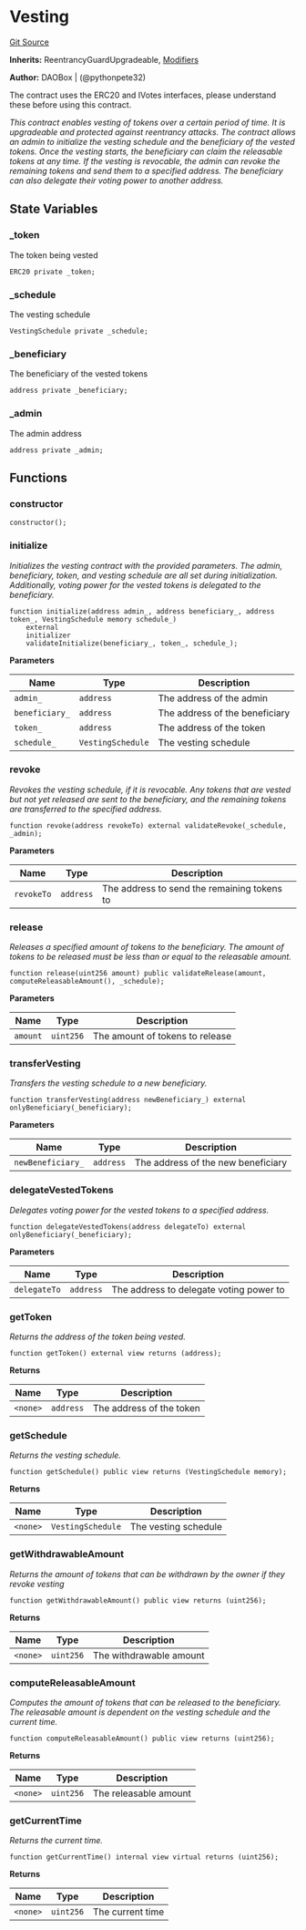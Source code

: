 # Vesting
[Git Source](https://github.com/DAObox/fantastic-spork/blob/e85e294b9aa197e65780cf42fd333d2b29d2cb82/src/core/Vesting.sol)

**Inherits:**
ReentrancyGuardUpgradeable, [Modifiers](/src/modifiers/MarketMaker.sol/abstract.Modifiers.md)

**Author:**
DAOBox | (@pythonpete32)

The contract uses the ERC20 and IVotes interfaces, please understand these before using this contract.

*This contract enables vesting of tokens over a certain period of time. It is upgradeable and protected against reentrancy attacks.
The contract allows an admin to initialize the vesting schedule and the beneficiary of the vested tokens. Once the vesting starts, the beneficiary
can claim the releasable tokens at any time. If the vesting is revocable, the admin can revoke the remaining tokens and send them to a specified address.
The beneficiary can also delegate their voting power to another address.*


## State Variables
### _token
The token being vested


```solidity
ERC20 private _token;
```


### _schedule
The vesting schedule


```solidity
VestingSchedule private _schedule;
```


### _beneficiary
The beneficiary of the vested tokens


```solidity
address private _beneficiary;
```


### _admin
The admin address


```solidity
address private _admin;
```


## Functions
### constructor


```solidity
constructor();
```

### initialize

*Initializes the vesting contract with the provided parameters.
The admin, beneficiary, token, and vesting schedule are all set during initialization.
Additionally, voting power for the vested tokens is delegated to the beneficiary.*


```solidity
function initialize(address admin_, address beneficiary_, address token_, VestingSchedule memory schedule_)
    external
    initializer
    validateInitialize(beneficiary_, token_, schedule_);
```
**Parameters**

|Name|Type|Description|
|----|----|-----------|
|`admin_`|`address`|The address of the admin|
|`beneficiary_`|`address`|The address of the beneficiary|
|`token_`|`address`|The address of the token|
|`schedule_`|`VestingSchedule`|The vesting schedule|


### revoke

*Revokes the vesting schedule, if it is revocable.
Any tokens that are vested but not yet released are sent to the beneficiary,
and the remaining tokens are transferred to the specified address.*


```solidity
function revoke(address revokeTo) external validateRevoke(_schedule, _admin);
```
**Parameters**

|Name|Type|Description|
|----|----|-----------|
|`revokeTo`|`address`|The address to send the remaining tokens to|


### release

*Releases a specified amount of tokens to the beneficiary.
The amount of tokens to be released must be less than or equal to the releasable amount.*


```solidity
function release(uint256 amount) public validateRelease(amount, computeReleasableAmount(), _schedule);
```
**Parameters**

|Name|Type|Description|
|----|----|-----------|
|`amount`|`uint256`|The amount of tokens to release|


### transferVesting

*Transfers the vesting schedule to a new beneficiary.*


```solidity
function transferVesting(address newBeneficiary_) external onlyBeneficiary(_beneficiary);
```
**Parameters**

|Name|Type|Description|
|----|----|-----------|
|`newBeneficiary_`|`address`|The address of the new beneficiary|


### delegateVestedTokens

*Delegates voting power for the vested tokens to a specified address.*


```solidity
function delegateVestedTokens(address delegateTo) external onlyBeneficiary(_beneficiary);
```
**Parameters**

|Name|Type|Description|
|----|----|-----------|
|`delegateTo`|`address`|The address to delegate voting power to|


### getToken

*Returns the address of the token being vested.*


```solidity
function getToken() external view returns (address);
```
**Returns**

|Name|Type|Description|
|----|----|-----------|
|`<none>`|`address`|The address of the token|


### getSchedule

*Returns the vesting schedule.*


```solidity
function getSchedule() public view returns (VestingSchedule memory);
```
**Returns**

|Name|Type|Description|
|----|----|-----------|
|`<none>`|`VestingSchedule`|The vesting schedule|


### getWithdrawableAmount

*Returns the amount of tokens that can be withdrawn by the owner if they revoke vesting*


```solidity
function getWithdrawableAmount() public view returns (uint256);
```
**Returns**

|Name|Type|Description|
|----|----|-----------|
|`<none>`|`uint256`|The withdrawable amount|


### computeReleasableAmount

*Computes the amount of tokens that can be released to the beneficiary.
The releasable amount is dependent on the vesting schedule and the current time.*


```solidity
function computeReleasableAmount() public view returns (uint256);
```
**Returns**

|Name|Type|Description|
|----|----|-----------|
|`<none>`|`uint256`|The releasable amount|


### getCurrentTime

*Returns the current time.*


```solidity
function getCurrentTime() internal view virtual returns (uint256);
```
**Returns**

|Name|Type|Description|
|----|----|-----------|
|`<none>`|`uint256`|The current time|


